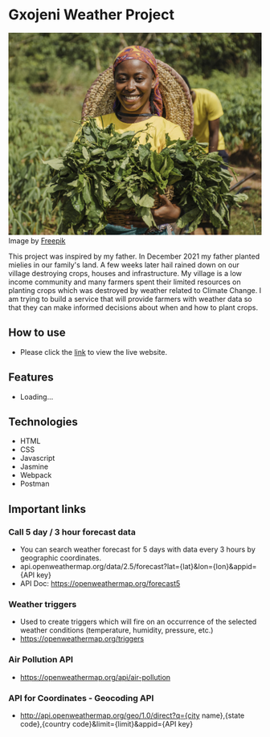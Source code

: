 # Gxojeni Weather Project
![A smiling black woman with an orange does and yellow shirt holding a basket with crops. In the background is a farm with someone working.](./images/countryside-woman-holding-plant-leaves.jpg)
Image by [Freepik](https://www.freepik.com/free-photo/countryside-woman-holding-plant-leaves_11290645.htm#query=black%20farmer&position=0&from_view=search&track=robertav1_2_sidr")

This project was inspired by my father. In December 2021 my father planted mielies in our family's land. A few weeks later hail rained down on our village destroying crops, houses and infrastructure. My village is a low income community and many farmers spent their limited resources on planting crops which was destroyed by weather related to Climate Change. I am trying to build a service that will provide farmers with weather data so that they can make informed decisions about when and how to plant crops.

## How to use
- Please click the [link](https://kanyisa-ntombini.github.io/gxojeni/) to view the live website. 

## Features
- Loading...

## Technologies
- HTML
- CSS
- Javascript
- Jasmine
- Webpack
- Postman

## Important links

### Call 5 day / 3 hour forecast data
- You can search weather forecast for 5 days with data every 3 hours by geographic coordinates.
- api.openweathermap.org/data/2.5/forecast?lat={lat}&lon={lon}&appid={API key}
- API Doc: https://openweathermap.org/forecast5

### Weather triggers
- Used to create triggers which will fire on an occurrence of the selected weather conditions (temperature, humidity, pressure, etc.)
- https://openweathermap.org/triggers

### Air Pollution API
- https://openweathermap.org/api/air-pollution

### API for Coordinates - Geocoding API
- http://api.openweathermap.org/geo/1.0/direct?q={city name},{state code},{country code}&limit={limit}&appid={API key}